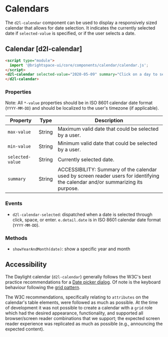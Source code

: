 # Calendars

The `d2l-calendar` component can be used to display a responsively sized calendar that allows for date selection. It indicates the currently selected date if `selected-value` is specified, or if the user selects a date.

## Calendar [d2l-calendar]

<!-- docs: demo code properties name:d2l-calendar sandboxTitle:'Calendar' display:block -->
```html
<script type="module">
  import '@brightspace-ui/core/components/calendar/calendar.js';
</script>
<d2l-calendar selected-value="2020-05-09" summary="Click on a day to select it.">
</d2l-calendar>
```

<!-- docs: start hidden content -->
### Properties

Note: All `*-value` properties should be in ISO 8601 calendar date format (`YYYY-MM-DD`) and should be localized to the user's timezone (if applicable).

| Property | Type | Description |
|--|--|--|
| `max-value` | String | Maximum valid date that could be selected by a user. |
| `min-value` | String |  Minimum valid date that could be selected by a user. |
| `selected-value` | String | Currently selected date. |
| `summary` | String | ACCESSIBILITY: Summary of the calendar used by screen reader users for identifying the calendar and/or summarizing its purpose. |

### Events

* `d2l-calendar-selected`: dispatched when a date is selected through click, space, or enter. `e.detail.date` is in ISO 8601 calendar date format (`YYYY-MM-DD`).
<!-- docs: end hidden content -->

### Methods

- `showYearAndMonth(date)`: show a specific year and month

## Accessibility

The Daylight calendar (`d2l-calendar`) generally follows the W3C's best practice recommendations for a [Date picker dialog](https://www.w3.org/WAI/ARIA/apg/patterns/dialog-modal/examples/datepicker-dialog/). Of note is the keyboard behaviour following the [grid pattern](https://www.w3.org/WAI/ARIA/apg/patterns/grid/).

The W3C recommendations, specifically relating to `attributes` on the calendar's table elements, were followed as much as possible. At the time of development it was not possible to create a calendar with a `grid` role which had the desired appearance, functionality, and supported all browser/screen reader combinations that we support; the expected screen reader experience was replicated as much as possible (e.g., announcing the expected content).
